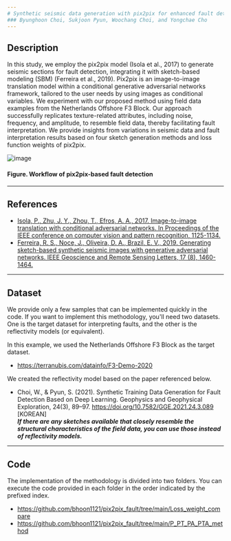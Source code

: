 ```yaml
---
# Synthetic seismic data generation with pix2pix for enhanced fault detection model training
### Byunghoon Choi, Sukjoon Pyun, Woochang Choi, and Yongchae Cho
---
```


## Description
In this study, we employ the pix2pix model (Isola et al., 2017) to generate seismic sections for fault detection, integrating it with sketch-based modeling (SBM) (Ferreira et al., 2019). Pix2pix is an image-to-image translation model within a conditional generative adversarial networks framework, tailored to the user needs by using images as conditional variables. We experiment with our proposed method using field data examples from the Netherlands Offshore F3 Block. Our approach successfully replicates texture-related attributes, including noise, frequency, and amplitude, to resemble field data, thereby facilitating fault interpretation. We provide insights from variations in seismic data and fault interpretation results based on four sketch generation methods and loss function weights of pix2pix. 

![image](https://github.com/bhoon1121/pix2pix_fault/assets/46484101/494434e7-402d-46c5-9938-ad93fe7e9489)
#### Figure. Workflow of pix2pix-based fault detection

---
## References
- [Isola, P., Zhu, J. Y., Zhou, T., Efros, A. A., 2017. Image-to-image translation with conditional adversarial networks. In Proceedings of the IEEE conference on computer vision and pattern recognition, 1125-1134.](https://doi.org/10.48550/arXiv.1611.07004.)
- [Ferreira, R. S., Noce, J., Oliveira, D. A., Brazil, E. V., 2019. Generating sketch-based synthetic seismic images with generative adversarial networks. IEEE Geoscience and Remote Sensing Letters, 17 (8), 1460-1464.](https://doi.org/10.1109/LGRS.2019.2945680.)

---
## Dataset
We provide only a few samples that can be implemented quickly in the code. If you want to implement this methodology, you'll need two datasets. One is the target dataset for interpreting faults, and the other is the reflectivity models (or equivalent).  

In this example, we used the Netherlands Offshore F3 Block as the target dataset.
- https://terranubis.com/datainfo/F3-Demo-2020

We created the reflectivity model based on the paper referenced below.
- Choi, W., & Pyun, S. (2021). Synthetic Training Data Generation for Fault Detection Based on Deep Learning. Geophysics and Geophysical Exploration, 24(3), 89–97. https://doi.org/10.7582/GGE.2021.24.3.089 [KOREAN]   
***If there are any sketches available that closely resemble the structural characteristics of the field data, you can use those instead of reflectivity models.***

---
## Code
The implementation of the methodology is divided into two folders.
You can execute the code provided in each folder in the order indicated by the prefixed index.
- https://github.com/bhoon1121/pix2pix_fault/tree/main/Loss_weight_compare
- https://github.com/bhoon1121/pix2pix_fault/tree/main/P_PT_PA_PTA_method

